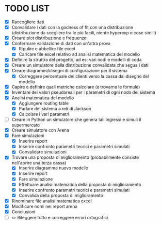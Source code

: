 # TODO LIST
- [x] Raccogliere dati
- [x] Convalidare i dati con la godness of fit con una distribuzione (distribuzione da scegliere tra le più facili, niente hyperexp o cose simili)
- [x] Creare plot distribuzione e frequenze
- [x] Confermare validazione di dati con un'altra prova
    - [x] Ripulire e abbellire file excel
    - [x] Caricare file excel relativo ad analisi matematica del modello
- [x] Definire la struttra del progetto, ad es: vari nodi e modelli di coda
- [x] Creare un simulatore della distribuzione convalidata che segua i dati
- [x] Creare diagrammi/disegni di configurazione per il sistema
    - [x] Correggere percentuale dei clienti verso la cassa dal disegno del modello
- [x] Capire e definire quali metriche calcolare (e trovarne le formule)
- [x] Inventare dei valori pseudoreali per i parametri di ogni nodo del sistema
- [x] Analisi matematica del modello
    - [x] Aggiungere routing table
    - [x] Parlare del sistema a reti di Jackson
    - [x] Calcolare i vari parametri
- [ ] Creare in Python un simulatore che genera tali ingressi e simuli il supermercato
- [x] Creare simulatore con Arena
- [x] Fare simulazioni
    - [x] Inserire report
    - [x] Inserire confronto parametri teorici e parametri simulati
    - [x] Convalidare simulazioni
- [x] Trovare una proposta di miglioramento (probabilmente consiste nell'aprire una terza cassa)
    - [x] Inserire diagramma nuovo modello
    - [x] Inserire report
    - [x] Fare simulazione
    - [x] Effettuare analisi matematica della proposta di miglioramento
    - [x] Inserire confronto parametri teorici e parametri simulati
    - [x] Convalida della proposta di miglioramento
- [x] Rinominare file analisi matematica excel
- [x] Modificare nomi nei report arena
- [x] Conclusioni
- [ ] :pencil2: Rileggere tutto e correggere errori ortografici  